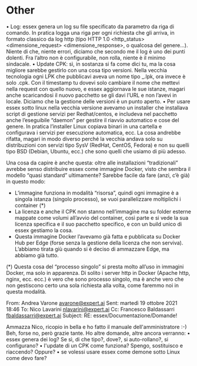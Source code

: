 # Other

•	Log: essex genera un log su file specificato da parametro da riga di comando. In pratica logga una riga per ogni richiesta che gli arriva, in formato classico da log http (tipo <timestamp> <path> HTTP  1.0 <http_status> <dimensione_request> <dimensione_response>, o qualcosa del genere…). Niente di che, niente errori, diciamo che secondo me il log è uno dei punti dolenti. Fra l’altro non è configurabile, non rolla, niente è il minimo sindacale.
•	Update CPK: sì, in sostanza si fa come dici tu, ma la cosa migliore sarebbe gestirlo con una cosa tipo versioni. Nella vecchia tecnologia ogni LPK che pubblicavi aveva un nome tipo <nomeprogetto>_<timestamp>.lpk, ora invece è solo <nomeprogetto>.cpk. Con il timestamp tu dovevi solo cambiare il nome che mettevi nella request con quello nuovo, e essex aggiornava le sue istanze, magari anche scaricandosi il nuovo pacchetto se gli davi l’URL e non l’avevi in locale. Diciamo che la gestione delle versioni è un punto aperto.
•	Per usare essex sotto linux nella vecchia versione avevamo un installer che installava script di gestione servizi per Redhat/centos, e includeva nel pacchetto anche l’eseguibile “daemon” per gestire il riavvio automatico e cose del genere. In pratica l’installer Linux copiava binari in una cartella e configurava i servizi per esecuzione automatica, ecc. La cosa andrebbe rifatta, magari in modo diverso perché la vecchia andava solo su distribuzioni con servizi tipo SysV (RedHat, CentOS, Fedora) e non su quelli tipo BSD (Debian, Ubuntu, ecc.) che sono quelli che usiamo di più adesso.

Una cosa da capire è anche questa: oltre alle installazioni “tradizionali” avrebbe senso distribuire essex come immagine Docker, visto che sembra il modello “quasi standard” ultimamente? Sarebbe facile da fare (anzi, c’è già) in questo modo:
-	L’immagine funziona in modalità “risorsa”, quindi ogni immagine è a singola istanza (singolo processo), se vuoi parallelizzare moltiplichi i container (*)
-	La licenza e anche il CPK non stanno nell’immagine ma su folder esterne mappate come volumi all’avvio del container, così parte e si vede la sua licenza specifica e il suo pacchetto specifico, e con un build unico di essex gestiamo la cosa.
-	Questa immagine Docker l’avevamo già fatta e pubblicata su Docker Hub per Edge (forse senza la gestione della licenza che non serviva). L’abbiamo tirata giù quando si è deciso di ammazzare Edge, ma abbiamo già tutto.

(*) Questa cosa del “processo singolo” si presta molto all’uso in immagini Docker, ma solo in apparenza. Di solito i server http in Docker (Apache http, nginx, ecc. ecc.) è vero che sono processo singolo, ma è anche vero che non gestiscono certo una sola richiesta alla volta, come faremmo noi in questa modalità.

From: Andrea Varone <avarone@expert.ai> 
Sent: martedì 19 ottobre 2021 18:46
To: Nico Lavarini <nlavarini@expert.ai>
Cc: Francesco Baldassarri <fbaldassarri@expert.ai>
Subject: RE: essex/Documentazione/Domande!

Ammazza Nico, ricopio in bella e ho fatto il manuale dell'amministratore :-)
Beh, forse no, però grazie tante.
Ho altre domande, altre ancora verranno:
•	essex genera dei log? Se sì, di che tipo?, dove?, si auto-rollano?, si configurano?
•	l'update di un CPK come funziona? Spengo, sostituisco e riaccendo? Oppure?
•	se volessi usare essex come demone sotto Linux come devo fare?
